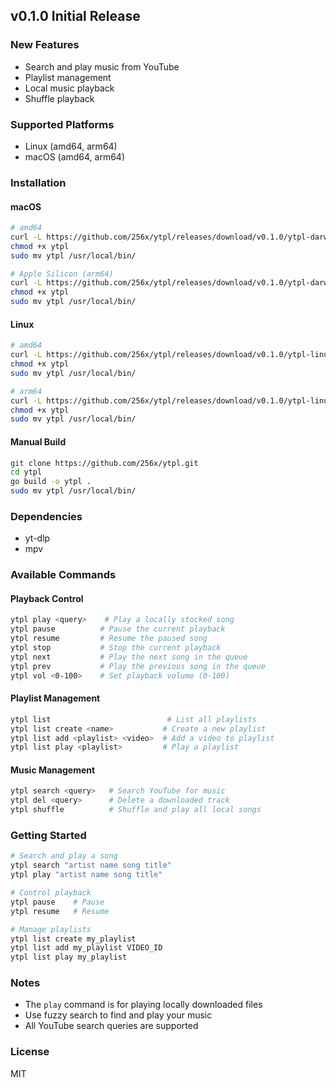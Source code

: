## v0.1.0 Initial Release

### New Features
- Search and play music from YouTube
- Playlist management
- Local music playback
- Shuffle playback

### Supported Platforms
- Linux (amd64, arm64)
- macOS (amd64, arm64)

### Installation

#### macOS
```bash
# amd64
curl -L https://github.com/256x/ytpl/releases/download/v0.1.0/ytpl-darwin-amd64 -o ytpl
chmod +x ytpl
sudo mv ytpl /usr/local/bin/

# Apple Silicon (arm64)
curl -L https://github.com/256x/ytpl/releases/download/v0.1.0/ytpl-darwin-arm64 -o ytpl
chmod +x ytpl
sudo mv ytpl /usr/local/bin/
```

#### Linux
```bash
# amd64
curl -L https://github.com/256x/ytpl/releases/download/v0.1.0/ytpl-linux-amd64 -o ytpl
chmod +x ytpl
sudo mv ytpl /usr/local/bin/

# arm64
curl -L https://github.com/256x/ytpl/releases/download/v0.1.0/ytpl-linux-arm64 -o ytpl
chmod +x ytpl
sudo mv ytpl /usr/local/bin/
```

#### Manual Build
```bash
git clone https://github.com/256x/ytpl.git
cd ytpl
go build -o ytpl .
sudo mv ytpl /usr/local/bin/
```

### Dependencies
- yt-dlp
- mpv

### Available Commands

#### Playback Control
```bash
ytpl play <query>    # Play a locally stocked song
ytpl pause          # Pause the current playback
ytpl resume         # Resume the paused song
ytpl stop           # Stop the current playback
ytpl next           # Play the next song in the queue
ytpl prev           # Play the previous song in the queue
ytpl vol <0-100>    # Set playback volume (0-100)
```

#### Playlist Management
```bash
ytpl list                          # List all playlists
ytpl list create <name>           # Create a new playlist
ytpl list add <playlist> <video>  # Add a video to playlist
ytpl list play <playlist>         # Play a playlist
```

#### Music Management
```bash
ytpl search <query>   # Search YouTube for music
ytpl del <query>      # Delete a downloaded track
ytpl shuffle          # Shuffle and play all local songs
```

### Getting Started
```bash
# Search and play a song
ytpl search "artist name song title"
ytpl play "artist name song title"

# Control playback
ytpl pause    # Pause
ytpl resume   # Resume

# Manage playlists
ytpl list create my_playlist
ytpl list add my_playlist VIDEO_ID
ytpl list play my_playlist
```

### Notes
- The `play` command is for playing locally downloaded files
- Use fuzzy search to find and play your music
- All YouTube search queries are supported

### License
MIT
